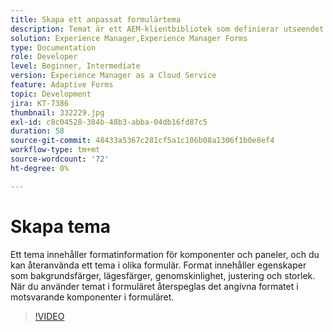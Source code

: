 ```yaml
---
title: Skapa ett anpassat formulärtema
description: Temat är ett AEM-klientbibliotek som definierar utseendet och känslan i ditt adaptiva formulär.
solution: Experience Manager,Experience Manager Forms
type: Documentation
role: Developer
level: Beginner, Intermediate
version: Experience Manager as a Cloud Service
feature: Adaptive Forms
topic: Development
jira: KT-7386
thumbnail: 332229.jpg
exl-id: c8c04528-384b-48b3-abba-04db16fd87c5
duration: 58
source-git-commit: 48433a5367c281cf5a1c106b08a1306f1b0e8ef4
workflow-type: tm+mt
source-wordcount: '72'
ht-degree: 0%

---
```


# Skapa tema

Ett tema innehåller formatinformation för komponenter och paneler, och du kan återanvända ett tema i olika formulär. Format innehåller egenskaper som bakgrundsfärger, lägesfärger, genomskinlighet, justering och storlek. När du använder temat i formuläret återspeglas det angivna formatet i motsvarande komponenter i formuläret.

>[!VIDEO](https://video.tv.adobe.com/v/3424882?quality=12&learn=on&captions=swe)
